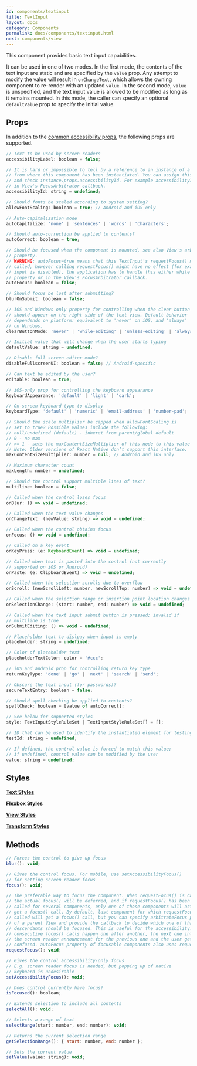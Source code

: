 ```yaml
---
id: components/textinput
title: TextInput
layout: docs
category: Components
permalink: docs/components/textinput.html
next: components/view
---
```


This component provides basic text input capabilities.

It can be used in one of two modes. In the first mode, the contents of the text input are static and are specified by the `value` prop. Any attempt to modify the value will result in `onChangeText`, which allows the owning component to re-render with an updated `value`. In the second mode, `value` is unspecified, and the text input value is allowed to be modified as long as it remains mounted. In this mode, the caller can specify an optional `defaultValue` prop to specify the initial value.

## Props
In addition to the [common accessibility props](/reactxp/docs/accessibility.html), the following props are supported.

``` javascript
// Text to be used by screen readers
accessibilityLabel: boolean = false;

// It is hard or impossible to tell by a reference to an instance of a component
// from where this component has been instantiated. You can assign this property
// and check instance.props.accessibilityId. For example accessibilityId is used
// in View's FocusArbitrator callback.
accessibilityId: string = undefined;

// Should fonts be scaled according to system setting?
allowFontScaling: boolean = true; // Android and iOS only

// Auto-capitalization mode
autoCapitalize: 'none' | 'sentences' | 'words' | 'characters';

// Should auto-correction be applied to contents?
autoCorrect: boolean = true;

// Should be focused when the component is mounted, see also View's arbitrateFocus
// property.
// WARNING: autoFocus=true means that this TextInput's requestFocus() method will be
// called, however calling requestFocus() might have no effect (for example the
// input is disabled), the application has to handle this either while setting this
// property or in the View's FocusArbitrator callback.
autoFocus: boolean = false;

// Should focus be lost after submitting?
blurOnSubmit: boolean = false;

// iOS and Windows only property for controlling when the clear button
// should appear on the right side of the text view. Default behavior
// dependends on platform: equivalent to 'never' on iOS, and 'always'
// on Windows.
clearButtonMode: 'never' | 'while-editing' | 'unless-editing' | 'always';

// Initial value that will change when the user starts typing
defaultValue: string = undefined;

// Disable full screen editor mode?
disableFullscreenUI: boolean = false; // Android-specific

// Can text be edited by the user?
editable: boolean = true;

// iOS-only prop for controlling the keyboard appearance
keyboardAppearance: 'default' | 'light' | 'dark';

// On-screen keyboard type to display
keyboardType: 'default' | 'numeric' | 'email-address' | 'number-pad';

// Should the scale multiplier be capped when allowFontScaling is
// set to true? Possible values include the following:
// null/undefined (default) - inheret from parent/global default
// 0 - no max
// >= 1 - sets the maxContentSizeMultiplier of this node to this value
// Note: Older versions of React Native don’t support this interface.
maxContentSizeMultiplier: number = null; // Android and iOS only

// Maximum character count
maxLength: number = undefined;

// Should the control support multiple lines of text?
multiline: boolean = false;

// Called when the control loses focus
onBlur: () => void = undefined;

// Called when the text value changes
onChangeText: (newValue: string) => void = undefined;

// Called when the control obtains focus
onFocus: () => void = undefined;

// Called on a key event
onKeyPress: (e: KeyboardEvent) => void = undefined;

// Called when text is pasted into the control (not currently
// supported on iOS or Android)
onPaste: (e: ClipboardEvent) => void = undefined;

// Called when the selection scrolls due to overflow
onScroll: (newScrollLeft: number, newScrollTop: number) => void = undefined;

// Called when the selection range or insertion point location changes
onSelectionChange: (start: number, end: number) => void = undefined;

// Called when the text input submit button is pressed; invalid if
// multiline is true
onSubmitEditing: () => void = undefined;

// Placeholder text to dislpay when input is empty
placeholder: string = undefined;

// Color of placeholder text
placeholderTextColor: color = '#ccc';

// iOS and android prop for controlling return key type
returnKeyType: 'done' | 'go' | 'next' | 'search' | 'send';

// Obscure the text input (for passwords)?
secureTextEntry: boolean = false;

// Should spell checking be applied to contents?
spellCheck: boolean = [value of autoCorrect];

// See below for supported styles
style: TextInputStyleRuleSet | TextInputStyleRuleSet[] = [];

// ID that can be used to identify the instantiated element for testing purposes.
testId: string = undefined;

// If defined, the control value is forced to match this value;
// if undefined, control value can be modified by the user
value: string = undefined;
```

## Styles
[**Text Styles**](/reactxp/docs/styles.html#text-style-attributes)

[**Flexbox Styles**](/reactxp/docs/styles.html#flexbox-style-attributes)

[**View Styles**](/reactxp/docs/styles.html#view-style-attributes)

[**Transform Styles**](/reactxp/docs/styles.html#transform-style-attributes)

## Methods
``` javascript
// Forces the control to give up focus
blur(): void;

// Gives the control focus. For mobile, use setAccessibilityFocus()
// for setting screen reader focus
focus(): void;

// The preferable way to focus the component. When requestFocus() is called,
// the actual focus() will be deferred, and if requestFocus() has been
// called for several components, only one of those components will actually
// get a focus() call. By default, last component for which requestFocus() is
// called will get a focus() call, but you can specify arbitrateFocus property
// of a parent View and provide the callback to decide which one of that View's
// descendants should be focused. This is useful for the accessibility: when
// consecutive focus() calls happen one after another, the next one interrupts
// the screen reader announcement for the previous one and the user gets
// confused. autoFocus property of focusable components also uses requestFocus().
requestFocus(): void;

// Gives the control accessibility-only focus
// E.g. screen reader focus is needed, but popping up of native
// keyboard is undesirable
setAccessibilityFocus(): void;

// Does control currently have focus?
isFocused(): boolean;

// Extends selection to include all contents
selectAll(): void;

// Selects a range of text
selectRange(start: number, end: number): void;

// Returns the current selection range
getSelectionRange(): { start: number, end: number };

// Sets the current value
setValue(value: string): void;
```


